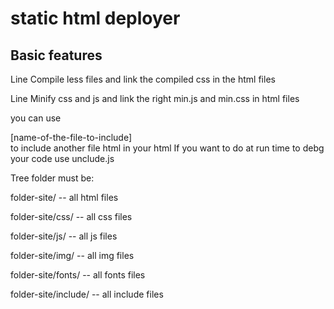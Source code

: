 # static html deployer

## Basic features

Line Compile less files and link the compiled css in the html files

Line Minify css and js and link the right min.js and min.css in html files

you can use <div class="include">[name-of-the-file-to-include]</div>
to include another file html in your html
If you want to do at run time to debg your code use unclude.js

Tree folder must be:

folder-site/ -- all html files

folder-site/css/ -- all css files

folder-site/js/ -- all js files

folder-site/img/ -- all img files

folder-site/fonts/ -- all fonts files

folder-site/include/ -- all include files